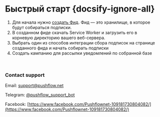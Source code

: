# Быстрый старт {docsify-ignore-all}
1. Для начала нужно [создать Фид](https://pushflow.net/app/feed/create). Фид — это хранилище, в которое будут собираться подписки.
1. В созданном фиде скачать Service Worker и загрузить его в корневую директорию вашего веб-сервера.
1. Выбрать один из способов интеграции сбора подписок на странице созданного фида и начать собирать подписки
1. Создать кампанию для рассылки уведомлений по собранной базе


<br />

### Contact support
Email: [support@pushflow.net](mailto:support@pushflow.net)

Telegram: [@pushflow_support_bot](https://t.me/pushflow_support_bot)

Facebook: [https://www.facebook.com/Pushflownet-109181730804082/](https://www.facebook.com/Pushflownet-109181730804082/)

